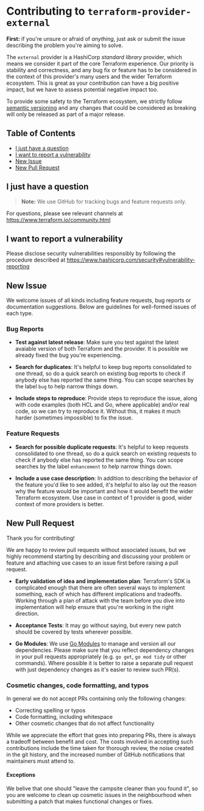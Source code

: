 # Contributing to `terraform-provider-external`

**First:** if you're unsure or afraid of _anything_, just ask or submit the issue describing the problem you're aiming to solve.

The `external` provider is a HashiCorp *standard library* provider, which means we consider it part of the core Terraform experience. Our priority is stability and correctness, and any bug fix or feature has to be considered in the context of this provider's many users and the wider Terraform ecosystem.
This is great as your contribution can have a big positive impact, but we have to assess potential negative impact too.

To provide some safety to the Terraform ecosystem, we strictly follow [semantic versioning](https://semver.org/) and any changes that could be considered as breaking will only be released as part of a major release.

## Table of Contents

 - [I just have a question](#i-just-have-a-question)
 - [I want to report a vulnerability](#i-want-to-report-a-vulnerability)
 - [New Issue](#new-issue)
 - [New Pull Request](#new-pull-request)

## I just have a question

> **Note:** We use GitHub for tracking bugs and feature requests only.

For questions, please see relevant channels at https://www.terraform.io/community.html

## I want to report a vulnerability

Please disclose security vulnerabilities responsibly by following the procedure
described at https://www.hashicorp.com/security#vulnerability-reporting

## New Issue

We welcome issues of all kinds including feature requests, bug reports or documentation suggestions. Below are guidelines for well-formed issues of each type.

### Bug Reports

 - **Test against latest release**: Make sure you test against the latest avaiable version of both Terraform and the provider.
It is possible we already fixed the bug you're experiencing.

 - **Search for duplicates**: It's helpful to keep bug reports consolidated to one thread, so do a quick search on existing bug reports to check if anybody else has reported the same thing. You can scope searches by the label `bug` to help narrow things down.

 - **Include steps to reproduce**: Provide steps to reproduce the issue, along with code examples (both HCL and Go, where applicable) and/or real code, so we can try to reproduce it. Without this, it makes it much harder (sometimes impossible) to fix the issue.

### Feature Requests

 - **Search for possible duplicate requests**: It's helpful to keep requests consolidated to one thread, so do a quick search on existing requests to check if anybody else has reported the same thing. You can scope searches by the label `enhancement` to help narrow things down.

 - **Include a use case description**: In addition to describing the behavior of the feature you'd like to see added, it's helpful to also lay out the reason why the feature would be important and how it would benefit the wider Terraform ecosystem. Use case in context of 1 provider is good, wider context of more providers is better.

## New Pull Request

Thank you for contributing!

We are happy to review pull requests without associated issues, but we highly recommend starting by describing and discussing your problem or feature and attaching use cases to an issue first before raising a pull request.

- **Early validation of idea and implementation plan**: Terraform's SDK is complicated enough that there are often several ways to implement something, each of which has different implications and tradeoffs. Working through a plan of attack with the team before you dive into implementation will help ensure that you're working in the right direction.

- **Acceptance Tests**: It may go without saying, but every new patch should be covered by tests wherever possible.

- **Go Modules**: We use [Go Modules](https://github.com/golang/go/wiki/Modules) to manage and version all our dependencies. Please make sure that you reflect dependency changes in your pull requests appropriately (e.g. `go get`, `go mod tidy` or other commands). Where possible it is better to raise a separate pull request with just dependency changes as it's easier to review such PR(s).

### Cosmetic changes, code formatting, and typos

In general we do not accept PRs containing only the following changes:

 - Correcting spelling or typos
 - Code formatting, including whitespace
 - Other cosmetic changes that do not affect functionality
 
While we appreciate the effort that goes into preparing PRs, there is always a tradeoff between benefit and cost. The costs involved in accepting such contributions include the time taken for thorough review, the noise created in the git history, and the increased number of GitHub notifications that maintainers must attend to.

#### Exceptions

We belive that one should "leave the campsite cleaner than you found it", so you are welcome to clean up cosmetic issues in the neighbourhood when submitting a patch that makes functional changes or fixes.

